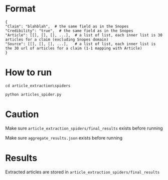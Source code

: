# Format
```
{
"Claim": "blahblah",  # the same field as in the Snopes
"Credibility": "true",  # the same field as in the Snopes 
"Article": [[], [], [], ...],  # a list of list, each inner list is 30 articles for a claim (excluding Snopes domain)
"Source": [[], [], [], ...],   # a list of list, each inner list is the 30 url of articles for a claim (1-1 mapping with Article)
}
```

# How to run
`cd article_extraction\spiders`

`python articles_spider.py`

# Caution

Make sure `article_extraction_spiders/final_results` exists before running

Make sure `aggregate_results.json` exists before running

# Results

Extracted articles are stored in `article_extraction_spiders/final_results`
